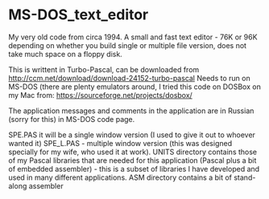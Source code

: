 # MS-DOS_text_editor
My very old code from circa 1994. A small and fast text editor - 76K or 96K depending on whether you build single or multiple file version,
does not take much space on a floppy disk.

This is writtent in Turbo-Pascal, can be downloaded from http://ccm.net/download/download-24152-turbo-pascal
Needs to run on MS-DOS (there are plenty emulators around, I tried this code on DOSBox on my Mac from: https://sourceforge.net/projects/dosbox/

The application messages and comments in the application are in Russian (sorry for this) in MS-DOS code page.

SPE.PAS it will be a single window version (I used to give it out to whoever wanted it)
SPE_L.PAS - multiple window version (this was designed specially for my wife, who used it at work).
UNITS directory contains those of my Pascal libraries that are needed for this application (Pascal plus a bit of embedded assembler) - 
this is a subset of libraries I have developed and used in many different applications. 
ASM directory contains a bit of stand-along assembler
